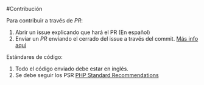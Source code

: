 #Contribución

Para contribuir a través de *PR*:

1. Abrir un issue explicando que hará el PR (En español)
2. Enviar un *PR* enviando el cerrado del issue a través del commit. [Más info aqui](https://help.github.com/articles/closing-issues-via-commit-messages)


Estándares de código:

1. Todo el código enviado debe estar en inglés.
2. Se debe seguir los PSR [PHP Standard Recommendations](https://github.com/php-fig/fig-standards/blob/master/index.md)
